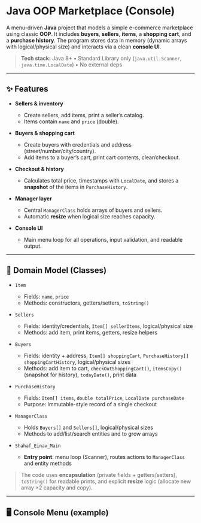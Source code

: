 # Java OOP Marketplace (Console)

A menu-driven **Java** project that models a simple e-commerce marketplace using classic **OOP**. It includes **buyers**, **sellers**, **items**, a **shopping cart**, and a **purchase history**. The program stores data in memory (dynamic arrays with logical/physical size) and interacts via a clean **console UI**.

> **Tech stack:** Java 8+ • Standard Library only (`java.util.Scanner`, `java.time.LocalDate`) • No external deps

---

## ✨ Features

- **Sellers & inventory**
  - Create sellers, add items, print a seller’s catalog.
  - Items contain `name` and `price` (double).

- **Buyers & shopping cart**
  - Create buyers with credentials and address (street/number/city/country).
  - Add items to a buyer’s cart, print cart contents, clear/checkout.

- **Checkout & history**
  - Calculates total price, timestamps with `LocalDate`, and stores a **snapshot** of the items in `PurchaseHistory`.

- **Manager layer**
  - Central `ManagerClass` holds arrays of buyers and sellers.
  - Automatic **resize** when logical size reaches capacity.

- **Console UI**
  - Main menu loop for all operations, input validation, and readable output.

---

## 🧱 Domain Model (Classes)

- `Item`
  - Fields: `name`, `price`
  - Methods: constructors, getters/setters, `toString()`

- `Sellers`
  - Fields: identity/credentials, `Item[] sellerItems`, logical/physical size
  - Methods: add item, print items, getters, resize helpers

- `Buyers`
  - Fields: identity + address, `Item[] shoppingCart`, `PurchaseHistory[] shoppingCartHistory`, logical/physical sizes
  - Methods: add item to cart, `checkOutShoppingCart()`, `itemsCopy()` (snapshot for history), `todayDate()`, print data

- `PurchaseHistory`
  - Fields: `Item[] items`, `double totalPrice`, `LocalDate purchaseDate`
  - Purpose: immutable-style record of a single checkout

- `ManagerClass`
  - Holds `Buyers[]` and `Sellers[]`, logical/physical sizes
  - Methods to add/list/search entities and to grow arrays

- `Shahaf_Einav_Main`
  - **Entry point**: menu loop (Scanner), routes actions to `ManagerClass` and entity methods

> The code uses **encapsulation** (private fields + getters/setters), `toString()` for readable prints, and explicit **resize** logic (allocate new array ×2 capacity and copy).

---

## 🖥️ Console Menu (example)

